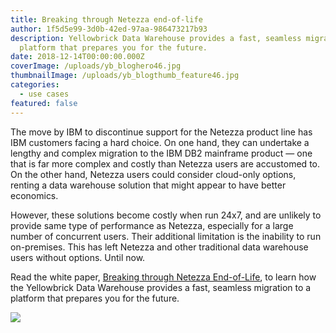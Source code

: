 ```yaml
---
title: Breaking through Netezza end-of-life
author: 1f5d5e99-3d0b-42ed-97aa-986473217b93
description: Yellowbrick Data Warehouse provides a fast, seamless migration to a
  platform that prepares you for the future.
date: 2018-12-14T00:00:00.000Z
coverImage: /uploads/yb_bloghero46.jpg
thumbnailImage: /uploads/yb_blogthumb_feature46.jpg
categories:
  - use cases
featured: false
---
```

The move by IBM to discontinue support for the Netezza product line has IBM customers facing a hard choice. On one hand, they can undertake a lengthy and complex migration to the IBM DB2 mainframe product — one that is far more complex and costly than Netezza users are accustomed to. On the other hand, Netezza users could consider cloud-only options, renting a data warehouse solution that might appear to have better economics.

However, these solutions become costly when run 24x7, and are unlikely to provide same type of performance as Netezza, especially for a large number of concurrent users. Their additional limitation is the inability to run on-premises. This has left Netezza and other traditional data warehouse users without options. Until now.

Read the white paper, [Breaking through Netezza End-of-Life](https://ww2.yellowbrick.com/hubfs/Whitepapers/YB_Migration%20Guide_Netezza.pdf ), to learn how the Yellowbrick Data Warehouse provides a fast, seamless migration to a platform that prepares you for the future. 


[![](/uploads/blog-Netezza-thumbnail-150x150.png)](https://ww2.yellowbrick.com/hubfs/Whitepapers/YB_Migration%20Guide_Netezza.pdf )